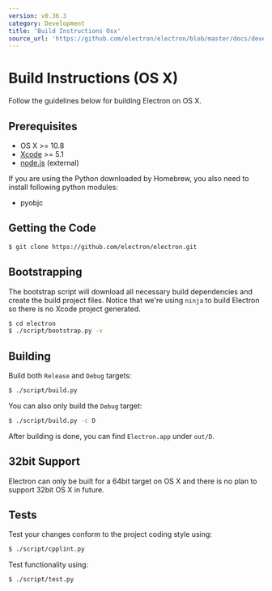 ```yaml
---
version: v0.36.3
category: Development
title: 'Build Instructions Osx'
source_url: 'https://github.com/electron/electron/blob/master/docs/development/build-instructions-osx.md'
---
```


# Build Instructions (OS X)

Follow the guidelines below for building Electron on OS X.

## Prerequisites

* OS X >= 10.8
* [Xcode](https://developer.apple.com/technologies/tools/) >= 5.1
* [node.js](http://nodejs.org) (external)

If you are using the Python downloaded by Homebrew, you also need to install
following python modules:

* pyobjc

## Getting the Code

```bash
$ git clone https://github.com/electron/electron.git
```

## Bootstrapping

The bootstrap script will download all necessary build dependencies and create
the build project files. Notice that we're using `ninja` to build Electron so
there is no Xcode project generated.

```bash
$ cd electron
$ ./script/bootstrap.py -v
```

## Building

Build both `Release` and `Debug` targets:

```bash
$ ./script/build.py
```

You can also only build the `Debug` target:

```bash
$ ./script/build.py -c D
```

After building is done, you can find `Electron.app` under `out/D`.

## 32bit Support

Electron can only be built for a 64bit target on OS X and there is no plan to
support 32bit OS X in future.

## Tests

Test your changes conform to the project coding style using:

```bash
$ ./script/cpplint.py
```

Test functionality using:

```bash
$ ./script/test.py
```
